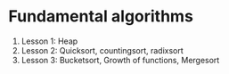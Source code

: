 # Fundamental algorithms

1. Lesson 1: Heap
2. Lesson 2: Quicksort, countingsort, radixsort
3. Lesson 3: Bucketsort, Growth of functions, Mergesort